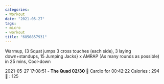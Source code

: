 ```yaml
---
categories:
- Workout
date: "2021-05-27"
tags:
- micro
- workout
title: "6850857931"
---
```


Warmup, {3 Squat jumps 3 cross touches (each side), 3 laying down+standups, 15 Jumping Jacks} x AMRAP (As many rounds as possible) in 25 mins, Cool-down

2021-05-27 17:08:51 - **The Quad 02/30** 🤸 Cardio for 00:42:22 Calories : 294 💓 : 125
